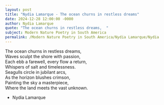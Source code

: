 ```yaml
---
layout: post
title: "Nydia Lamarque - The ocean churns in restless dreams"
date: 2024-12-28 12:00:00 -0000
author: Nydia Lamarque
quote: "The ocean churns in restless dreams,  "
subject: Modern Nature Poetry in South America
permalink: /Modern Nature Poetry in South America/Nydia Lamarque/Nydia Lamarque - The ocean churns in restless dreams
---
```


The ocean churns in restless dreams,  
Waves sculpt the shore with passion,  
Each ebb a farewell, every flow a return,  
Whispers of salt and timelessness.  
Seagulls circle in jubilant arcs,  
As the horizon blushes crimson,  
Painting the sky a masterpiece,  
Where the land meets the vast unknown.

- Nydia Lamarque
